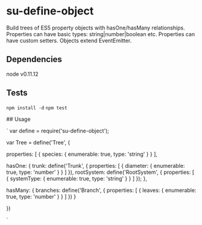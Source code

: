 # su-define-object

Build trees of ES5 property objects with hasOne/hasMany relationships.
Properties can have basic types: string|number|boolean etc.
Properties can have custom setters.
Objects extend EventEmitter.


## Dependencies

node v0.11.12

## Tests

`npm install -d`
`npm test`

## Usage

`
var define = require('su-define-object');


var Tree = define('Tree', {

  properties: [
    {
      species: {
        enumerable: true,
        type: 'string'
      }
    }
  ],

  hasOne: {
    trunk: define('Trunk', {
      properties: [
        {
          diameter: {
            enumerable: true,
            type: 'number'
          }
        }
      ]
    }),
    rootSystem: define('RootSystem', {
      properties: [
        {
          systemType: {
            enumerable: true,
            type: 'string'
          }
        }
      ]
    });
  },

  hasMany: {
    branches: define('Branch', {
      properties: [
        {
          leaves: {
            enumerable: true,
            type: 'number'
          }
        }
      ]
    })
  }

})

`